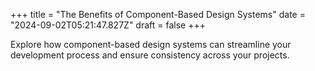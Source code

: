 +++
title = "The Benefits of Component-Based Design Systems"
date = "2024-09-02T05:21:47.827Z"
draft = false
+++

  Explore how component-based design systems can streamline your development process and ensure consistency across your projects.
        
